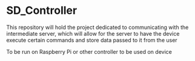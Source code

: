 # SD_Controller

This repository will hold the project dedicated to communicating with the intermediate server, which will allow for the server to have the device
    execute certain commands and store data passed to it from the user

To be run on Raspberry Pi or other controller to be used on device
